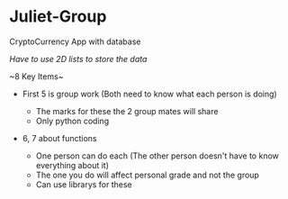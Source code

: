 # Juliet-Group
 CryptoCurrency App with database 

*Have to use 2D lists to store the data*

~8 Key Items~
- First 5 is group work (Both need to know what each person is doing)
    - The marks for these the 2 group mates will share
    - Only python coding 

- 6, 7 about functions 
    - One person can do each (The other person doesn't have to know everything about it)
    - The one you do will affect personal grade and not the group 
    - Can use librarys for these 


